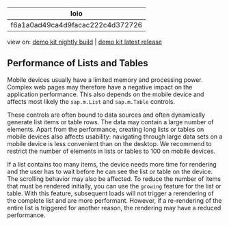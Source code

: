 <!-- loiof6a1a0ad49ca4d9facac222c4d372726 -->

| loio |
| -----|
| f6a1a0ad49ca4d9facac222c4d372726 |

<div id="loio">

view on: [demo kit nightly build](https://openui5nightly.hana.ondemand.com/#/topic/f6a1a0ad49ca4d9facac222c4d372726) | [demo kit latest release](https://openui5.hana.ondemand.com/#/topic/f6a1a0ad49ca4d9facac222c4d372726)</div>

## Performance of Lists and Tables

Mobile devices usually have a limited memory and processing power. Complex web pages may therefore have a negative impact on the application performance. This also depends on the mobile device and affects most likely the `sap.m.List` and `sap.m.Table` controls.

These controls are often bound to data sources and often dynamically generate list items or table rows. The data may contain a large number of elements. Apart from the performance, creating long lists or tables on mobile devices also affects usability: navigating through large data sets on a mobile device is less convenient than on the desktop. We recommend to restrict the number of elements in lists or tables to 100 on mobile devices.

If a list contains too many items, the device needs more time for rendering and the user has to wait before he can see the list or table on the device. The scrolling behavior may also be affected. To reduce the number of items that must be rendered initially, you can use the `growing` feature for the list or table. With this feature, subsequent loads will not trigger a rerendering of the complete list and are more performant. However, if a re-rendering of the entire list is triggered for another reason, the rendering may have a reduced performance.

